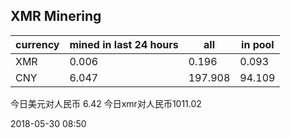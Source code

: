 ## XMR Minering

|currency|mined in last 24 hours|all|in pool|
|---|---|---|---|
|XMR|0.006|0.196|0.093|
|CNY|6.047|197.908|94.109|

今日美元对人民币 6.42	今日xmr对人民币1011.02


2018-05-30 08:50